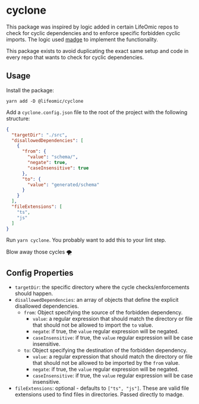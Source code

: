 # cyclone

This package was inspired by logic added in certain LifeOmic repos
to check for cyclic dependencies and to enforce specific forbidden cyclic
imports. The logic used [madge](https://www.npmjs.com/package/madge)
to implement the functionality.

This package exists to avoid duplicating the exact same setup and
code in every repo that wants to check for cyclic dependencies.

## Usage

Install the package:

```
yarn add -D @lifeomic/cyclone
```

Add a `cyclone.config.json` file to the root of the project with the following
structure:

```json
{
  "targetDir": "./src",
  "disallowedDependencies": [
    {
      "from": {
        "value": "schema/",
        "negate": true,
        "caseInsensitive": true
      },
      "to": {
        "value": "generated/schema"
      }
    }
  ],
  "fileExtensions": [
    "ts",
    "js"
  ]
}
```

Run `yarn cyclone`. You probably want to add this to your lint step.

Blow away those cycles 🌪️

## Config Properties

- `targetDir`: the specific directory where the cycle checks/enforcements
  should happen.
- `disallowedDependencies`: an array of objects that define the explicit
  disallowed dependencies.
    - `from`: Object specifying the source of the forbidden dependency.
      - `value`: a regular expression that should match the directory or file
        that should not be allowed to import the `to` value.
      - `negate`: if true, the `value` regular expression will be negated.
      - `caseInsensitive`: if true, the `value` regular expression will be
        case insensitive.
    - `to`: Object specifying the destination of the forbidden dependency.
      - `value`: a regular expression that should match the directory or file
        that should not be allowed to be imported by the `from` value.
      - `negate`: if true, the `value` regular expression will be negated.
      - `caseInsensitive`: if true, the `value` regular expression will be
        case insensitive.
- `fileExtensions`: optional - defaults to `["ts", "js"]`. These are valid file
  extensions used to find files in directories. Passed directly to madge.


